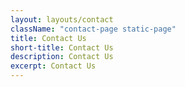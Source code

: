 ```yaml
---
layout: layouts/contact
className: "contact-page static-page"
title: Contact Us
short-title: Contact Us
description: Contact Us
excerpt: Contact Us
---
```


